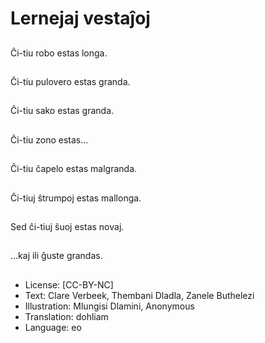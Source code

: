 # Lernejaj vestaĵoj

##
Ĉi-tiu robo estas longa.

##
Ĉi-tiu pulovero estas granda.

##
Ĉi-tiu sako estas granda.

##
Ĉi-tiu zono estas...

##
Ĉi-tiu ĉapelo estas malgranda.

##
Ĉi-tiuj ŝtrumpoj estas mallonga.

##
Sed ĉi-tiuj ŝuoj estas novaj.

##
...kaj ili ĝuste grandas.

##
* License: [CC-BY-NC]
* Text: Clare Verbeek, Thembani Dladla, Zanele Buthelezi
* Illustration: Mlungisi Dlamini, Anonymous
* Translation: dohliam
* Language: eo
